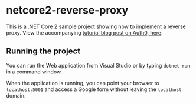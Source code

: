# netcore2-reverse-proxy
This is a .NET Core 2 sample project showing how to implement a reverse proxy. View the accompanying [tutorial blog post on Auth0, here](https://auth0.com/blog/building-a-reverse-proxy-in-dot-net-core/).

## Running the project ##

You can run the Web application from Visual Studio or by typing `dotnet run` in a command window.

When the application is running, you can point your browser to `localhost:5001` and access a Google form without leaving the `localhost` domain.


